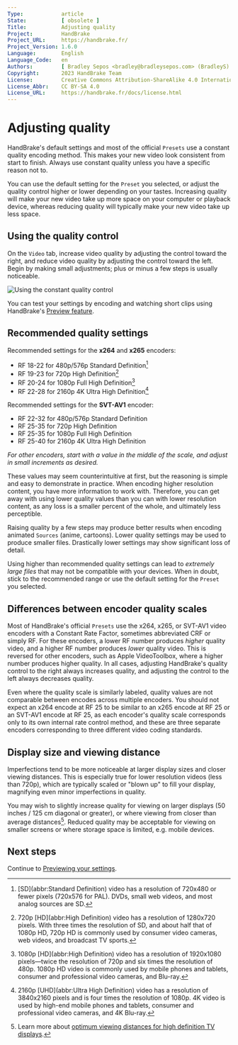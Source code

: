```yaml
---
Type:            article
State:           [ obsolete ]
Title:           Adjusting quality
Project:         HandBrake
Project_URL:     https://handbrake.fr/
Project_Version: 1.6.0
Language:        English
Language_Code:   en
Authors:         [ Bradley Sepos <bradley@bradleysepos.com> (BradleyS) ]
Copyright:       2023 HandBrake Team
License:         Creative Commons Attribution-ShareAlike 4.0 International
License_Abbr:    CC BY-SA 4.0
License_URL:     https://handbrake.fr/docs/license.html
---
```


Adjusting quality
=================

HandBrake's default settings and most of the official `Presets` use a constant quality encoding method. This makes your new video look consistent from start to finish. Always use constant quality unless you have a specific reason not to.

You can use the default setting for the `Preset` you selected, or adjust the quality control higher or lower depending on your tastes. Increasing quality will make your new video take up more space on your computer or playback device, whereas reducing quality will typically make your new video take up less space.

## Using the quality control

On the `Video` tab, increase video quality by adjusting the control toward the right, and reduce video quality by adjusting the control toward the left. Begin by making small adjustments; plus or minus a few steps is usually noticeable.

<!-- .system-macos -->

![Using the constant quality control](../../images/mac/quality-control-1.1.0.png "Adjust the quality control toward the right to increase quality, or toward the left to lower it.")

<!-- /.system-macos -->

You can test your settings by encoding and watching short clips using HandBrake's [Preview feature](../workflow/preview-settings.html).


## Recommended quality settings

Recommended settings for the **x264** and **x265** encoders:

- RF 18-22 for 480p/576p Standard Definition[^SD]
- RF 19-23 for 720p High Definition[^720p]
- RF 20-24 for 1080p Full High Definition[^1080p]
- RF 22-28 for 2160p 4K Ultra High Definition[^2160p]

Recommended settings for the **SVT-AV1** encoder:

- RF 22-32 for 480p/576p Standard Definition
- RF 25-35 for 720p High Definition
- RF 25-35 for 1080p Full High Definition
- RF 25-40 for 2160p 4K Ultra High Definition

*For other encoders, start with a value in the middle of the scale, and adjust in small increments as desired.*

These values may seem counterintuitive at first, but the reasoning is simple and easy to demonstrate in practice. When encoding higher resolution content, you have more information to work with. Therefore, you can get away with using lower quality values than you can with lower resolution content, as any loss is a smaller percent of the whole, and ultimately less perceptible.

Raising quality by a few steps may produce better results when encoding animated `Sources` (anime, cartoons). Lower quality settings may be used to produce smaller files. Drastically lower settings may show significant loss of detail.

Using higher than recommended quality settings can lead to *extremely large files* that may not be compatible with your devices. When in doubt, stick to the recommended range or use the default setting for the `Preset` you selected.

## Differences between encoder quality scales

Most of HandBrake's official `Presets` use the x264, x265, or SVT-AV1 video encoders with a Constant Rate Factor, sometimes abbreviated CRF or simply RF. For these encoders, a lower RF number produces *higher* quality video, and a higher RF number produces *lower* quality video. This is reversed for other encoders, such as Apple VideoToolbox, where a higher number produces higher quality. In all cases, adjusting HandBrake's quality control to the right always increases quality, and adjusting the control to the left always decreases quality.

Even where the quality scale is similarly labeled, quality values are not comparable between encodes across multiple encoders. You should not expect an x264 encode at RF 25 to be similar to an x265 encode at RF 25 or an SVT-AV1 encode at RF 25, as each encoder's quality scale corresponds only to its own internal rate control method, and these are three separate encoders corresponding to three different video coding standards.

## Display size and viewing distance

Imperfections tend to be more noticeable at larger display sizes and closer viewing distances. This is especially true for lower resolution videos (less than 720p), which are typically scaled or "blown up" to fill your display, magnifying even minor imperfections in quality.

You may wish to slightly increase quality for viewing on larger displays (50 inches / 125 cm diagonal or greater), or where viewing from closer than average distances[^viewing-distance]. Reduced quality may be acceptable for viewing on smaller screens or where storage space is limited, e.g. mobile devices.

<!-- .continue -->

## Next steps

<!-- .success -->

Continue to [Previewing your settings](preview-settings.html).

<!-- /.success -->

<!-- /.continue -->

[^SD]: [SD](abbr:Standard Definition) video has a resolution of 720x480 or fewer pixels (720x576 for PAL). DVDs, small web videos, and most analog sources are SD.

[^720p]: 720p [HD](abbr:High Definition) video has a resolution of 1280x720 pixels. With three times the resolution of SD, and about half that of 1080p HD, 720p HD is commonly used by consumer video cameras, web videos, and broadcast TV sports.

[^1080p]: 1080p [HD](abbr:High Definition) video has a resolution of 1920x1080 pixels—twice the resolution of 720p and six times the resolution of 480p. 1080p HD video is commonly used by mobile phones and tablets, consumer and professional video cameras, and Blu-ray.

[^2160p]: 2160p [UHD](abbr:Ultra High Definition) video has a resolution of 3840x2160 pixels and is four times the resolution of 1080p. 4K video is used by high-end mobile phones and tablets, consumer and professional video cameras, and 4K Blu-ray.

[^viewing-distance]: Learn more about [optimum viewing distances for high definition TV displays](https://en.wikipedia.org/wiki/Optimum_HDTV_viewing_distance).
